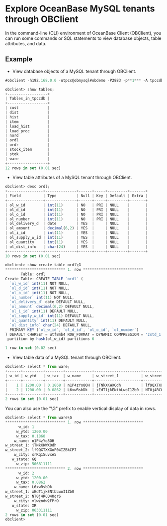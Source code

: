 Explore OceanBase MySQL tenants through OBClient 
=====================================================================



In the command-line (CLI) environment of OceanBase Client (OBClient), you can run some commands or SQL statements to view database objects, table attributes, and data. 

Example 
----------------

* View database objects of a MySQL tenant through OBClient.

  




```javascript
#obclient -h192.168.0.0 -utpcc@obmysql#obdemo -P2883 -p**1*** -A tpccdb

obclient> show tables;
+------------------+
| Tables_in_tpccdb |
+------------------+
| cust             |
| dist             |
| hist             |
| item             |
| load_hist        |
| load_proc        |
| nord             |
| ordl             |
| ordr             |
| stock_item       |
| stok             |
| ware             |
+------------------+
12 rows in set (0.01 sec)
```



* View table attributes of a MySQL tenant through OBClient.

  




```javascript
obclient> desc ordl;
+----------------+--------------+------+-----+---------+-------+
| Field          | Type         | Null | Key | Default | Extra |
+----------------+--------------+------+-----+---------+-------+
| ol_w_id        | int(11)      | NO   | PRI | NULL    |       |
| ol_d_id        | int(11)      | NO   | PRI | NULL    |       |
| ol_o_id        | int(11)      | NO   | PRI | NULL    |       |
| ol_number      | int(11)      | NO   | PRI | NULL    |       |
| ol_delivery_d  | date         | YES  |     | NULL    |       |
| ol_amount      | decimal(6,2) | YES  |     | NULL    |       |
| ol_i_id        | int(11)      | YES  |     | NULL    |       |
| ol_supply_w_id | int(11)      | YES  |     | NULL    |       |
| ol_quantity    | int(11)      | YES  |     | NULL    |       |
| ol_dist_info   | char(24)     | YES  |     | NULL    |       |
+----------------+--------------+------+-----+---------+-------+
10 rows in set (0.01 sec)

obclient> show create table ordl\G
*************************** 1. row ***************************
       Table: ordl
Create Table: CREATE TABLE `ordl` (
  `ol_w_id` int(11) NOT NULL,
  `ol_d_id` int(11) NOT NULL,
  `ol_o_id` int(11) NOT NULL,
  `ol_number` int(11) NOT NULL,
  `ol_delivery_d` date DEFAULT NULL,
  `ol_amount` decimal(6,2) DEFAULT NULL,
  `ol_i_id` int(11) DEFAULT NULL,
  `ol_supply_w_id` int(11) DEFAULT NULL,
  `ol_quantity` int(11) DEFAULT NULL,
  `ol_dist_info` char(24) DEFAULT NULL,
  PRIMARY KEY (`ol_w_id`, `ol_d_id`, `ol_o_id`, `ol_number`)
) DEFAULT CHARSET = utf8mb4 ROW_FORMAT = DYNAMIC COMPRESSION = 'zstd_1.0' REPLICA_NUM = 1 BLOCK_SIZE = 16384 USE_BLOOM_FILTER = FALSE TABLET_SIZE = 134217728 PCTFREE = 10 TABLEGROUP = 'tpcc_group'
 partition by hash(ol_w_id) partitions 6

1 row in set (0.02 sec)
```



* View table data of a MySQL tenant through OBClient.

  




```javascript
obclient> select * from ware;
+------+---------+--------+------------+---------------------+----------------------+--------------+---------+-----------+
| w_id | w_ytd   | w_tax  | w_name     | w_street_1          | w_street_2           | w_city       | w_state | w_zip     |
+------+---------+--------+------------+---------------------+----------------------+--------------+---------+-----------+
|    1 | 1200.00 | 0.1868 | n1P4zYo8OH | jTNkXKWXOdh         | lf9QXTXXGoF04IZBkCP7 | srRq15uvxe5  | GQ      | 506811111 |
|    2 | 1200.00 | 0.0862 | L6xwRsbDk  | xEdT1jkENtbLwoI1Zb0 | NT0j4RCQ4OqrS        | vlwzndw2FPrO | XR      | 063311111 |
+------+---------+--------+------------+---------------------+----------------------+--------------+---------+-----------+
2 rows in set (0.01 sec)
```



You can also use the "\\G" prefix to enable vertical display of data in rows.

```javascript
obclient> select * from ware\G
*************************** 1. row ***************************
      w_id: 1
     w_ytd: 1200.00
     w_tax: 0.1868
    w_name: n1P4zYo8OH
w_street_1: jTNkXKWXOdh
w_street_2: lf9QXTXXGoF04IZBkCP7
    w_city: srRq15uvxe5
   w_state: GQ
     w_zip: 506811111
*************************** 2. row ***************************
      w_id: 2
     w_ytd: 1200.00
     w_tax: 0.0862
    w_name: L6xwRsbDk
w_street_1: xEdT1jkENtbLwoI1Zb0
w_street_2: NT0j4RCQ4OqrS
    w_city: vlwzndw2FPrO
   w_state: XR
     w_zip: 063311111
2 rows in set (0.01 sec)
obclient>
```


